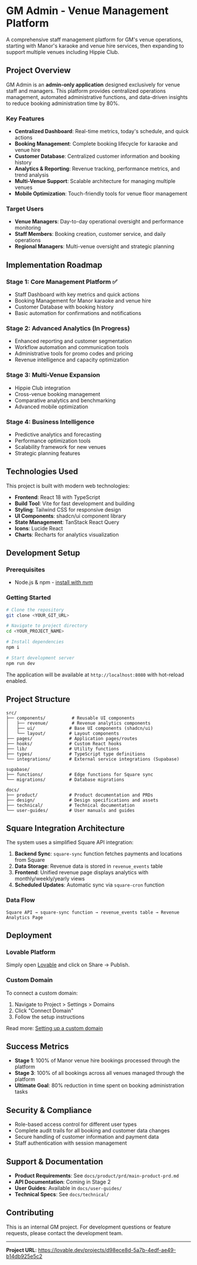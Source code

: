 
# GM Admin - Venue Management Platform

A comprehensive staff management platform for GM's venue operations, starting with Manor's karaoke and venue hire services, then expanding to support multiple venues including Hippie Club.

## Project Overview

GM Admin is an **admin-only application** designed exclusively for venue staff and managers. This platform provides centralized operations management, automated administrative functions, and data-driven insights to reduce booking administration time by 80%.

### Key Features

- **Centralized Dashboard**: Real-time metrics, today's schedule, and quick actions
- **Booking Management**: Complete booking lifecycle for karaoke and venue hire
- **Customer Database**: Centralized customer information and booking history
- **Analytics & Reporting**: Revenue tracking, performance metrics, and trend analysis
- **Multi-Venue Support**: Scalable architecture for managing multiple venues
- **Mobile Optimization**: Touch-friendly tools for venue floor management

### Target Users

- **Venue Managers**: Day-to-day operational oversight and performance monitoring
- **Staff Members**: Booking creation, customer service, and daily operations
- **Regional Managers**: Multi-venue oversight and strategic planning

## Implementation Roadmap

### Stage 1: Core Management Platform ✅
- Staff Dashboard with key metrics and quick actions
- Booking Management for Manor karaoke and venue hire
- Customer Database with booking history
- Basic automation for confirmations and notifications

### Stage 2: Advanced Analytics (In Progress)
- Enhanced reporting and customer segmentation
- Workflow automation and communication tools
- Administrative tools for promo codes and pricing
- Revenue intelligence and capacity optimization

### Stage 3: Multi-Venue Expansion
- Hippie Club integration
- Cross-venue booking management
- Comparative analytics and benchmarking
- Advanced mobile optimization

### Stage 4: Business Intelligence
- Predictive analytics and forecasting
- Performance optimization tools
- Scalability framework for new venues
- Strategic planning features

## Technologies Used

This project is built with modern web technologies:

- **Frontend**: React 18 with TypeScript
- **Build Tool**: Vite for fast development and building
- **Styling**: Tailwind CSS for responsive design
- **UI Components**: shadcn/ui component library
- **State Management**: TanStack React Query
- **Icons**: Lucide React
- **Charts**: Recharts for analytics visualization

## Development Setup

### Prerequisites
- Node.js & npm - [install with nvm](https://github.com/nvm-sh/nvm#installing-and-updating)

### Getting Started

```sh
# Clone the repository
git clone <YOUR_GIT_URL>

# Navigate to project directory
cd <YOUR_PROJECT_NAME>

# Install dependencies
npm i

# Start development server
npm run dev
```

The application will be available at `http://localhost:8080` with hot-reload enabled.

## Project Structure

```
src/
├── components/          # Reusable UI components
│   ├── revenue/         # Revenue analytics components
│   ├── ui/             # Base UI components (shadcn/ui)
│   └── layout/         # Layout components
├── pages/              # Application pages/routes
├── hooks/              # Custom React hooks
├── lib/                # Utility functions
├── types/              # TypeScript type definitions
└── integrations/       # External service integrations (Supabase)

supabase/
├── functions/          # Edge functions for Square sync
└── migrations/         # Database migrations

docs/
├── product/            # Product documentation and PRDs
├── design/             # Design specifications and assets
├── technical/          # Technical documentation
└── user-guides/        # User manuals and guides
```

## Square Integration Architecture

The system uses a simplified Square API integration:

1. **Backend Sync**: `square-sync` function fetches payments and locations from Square
2. **Data Storage**: Revenue data is stored in `revenue_events` table
3. **Frontend**: Unified revenue page displays analytics with monthly/weekly/yearly views
4. **Scheduled Updates**: Automatic sync via `square-cron` function

### Data Flow
```
Square API → square-sync function → revenue_events table → Revenue Analytics Page
```

## Deployment

### Lovable Platform
Simply open [Lovable](https://lovable.dev/projects/d98ece8d-5a7b-4edf-ae49-b14db925e5c2) and click on Share → Publish.

### Custom Domain
To connect a custom domain:
1. Navigate to Project > Settings > Domains
2. Click "Connect Domain"
3. Follow the setup instructions

Read more: [Setting up a custom domain](https://docs.lovable.dev/tips-tricks/custom-domain#step-by-step-guide)

## Success Metrics

- **Stage 1**: 100% of Manor venue hire bookings processed through the platform
- **Stage 3**: 100% of all bookings across all venues managed through the platform
- **Ultimate Goal**: 80% reduction in time spent on booking administration tasks

## Security & Compliance

- Role-based access control for different user types
- Complete audit trails for all booking and customer data changes
- Secure handling of customer information and payment data
- Staff authentication with session management

## Support & Documentation

- **Product Requirements**: See `docs/product/prd/main-product-prd.md`
- **API Documentation**: Coming in Stage 2
- **User Guides**: Available in `docs/user-guides/`
- **Technical Specs**: See `docs/technical/`

## Contributing

This is an internal GM project. For development questions or feature requests, please contact the development team.

---

**Project URL**: https://lovable.dev/projects/d98ece8d-5a7b-4edf-ae49-b14db925e5c2

<!-- Test deployment - added for shipping process verification -->

